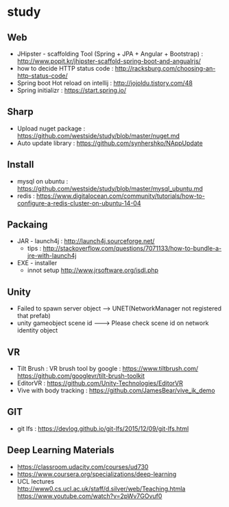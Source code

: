 # study

## Web
* JHipster - scaffolding Tool (Spring + JPA + Angular + Bootstrap) : http://www.popit.kr/jhipster-scaffold-spring-boot-and-angualrjs/
* how to decide HTTP status code : http://racksburg.com/choosing-an-http-status-code/
* Spring boot Hot reload on intellij : http://jojoldu.tistory.com/48
* Spring initializr : https://start.spring.io/

## Sharp
* Upload nuget package : https://github.com/westside/study/blob/master/nuget.md
* Auto update library : https://github.com/synhershko/NAppUpdate

## Install
* mysql on ubuntu : https://github.com/westside/study/blob/master/mysql_ubuntu.md
* redis : https://www.digitalocean.com/community/tutorials/how-to-configure-a-redis-cluster-on-ubuntu-14-04


## Packaing 
* JAR - launch4j : http://launch4j.sourceforge.net/ 
  * tips : http://stackoverflow.com/questions/7071133/how-to-bundle-a-jre-with-launch4j
* EXE - installer 
  * innot setup http://www.jrsoftware.org/isdl.php
  
## Unity
* Failed to spawn server object  --> UNET(NetworkManager not registered that prefab)
* unity gameobject scene id ---> Please check scene id on network identity object

## VR
* Tilt Brush : VR brush tool by google : https://www.tiltbrush.com/ https://github.com/googlevr/tilt-brush-toolkit
* EditorVR : https://github.com/Unity-Technologies/EditorVR
* Vive with body tracking : https://github.com/JamesBear/vive_ik_demo

## GIT
* git lfs : https://devlog.github.io/git-lfs/2015/12/09/git-lfs.html

## Deep Learning Materials
* https://classroom.udacity.com/courses/ud730
* https://www.coursera.org/specializations/deep-learning
* UCL lectures http://www0.cs.ucl.ac.uk/staff/d.silver/web/Teaching.htmla  https://www.youtube.com/watch?v=2pWv7GOvuf0
